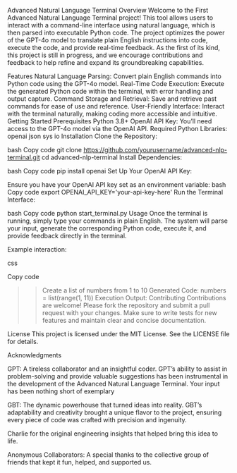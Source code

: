 Advanced Natural Language Terminal
Overview
Welcome to the First Advanced Natural Language Terminal project! This tool allows users to interact with a command-line interface using natural language, which is then parsed into executable Python code. The project optimizes the power of the GPT-4o model to translate plain English instructions into code, execute the code, and provide real-time feedback. As the first of its kind, this project is still in progress, and we encourage contributions and feedback to help refine and expand its groundbreaking capabilities.

Features
Natural Language Parsing: Convert plain English commands into Python code using the GPT-4o model.
Real-Time Code Execution: Execute the generated Python code within the terminal, with error handling and output capture.
Command Storage and Retrieval: Save and retrieve past commands for ease of use and reference.
User-Friendly Interface: Interact with the terminal naturally, making coding more accessible and intuitive.
Getting Started
Prerequisites
Python 3.8+
OpenAI API Key: You’ll need access to the GPT-4o model via the OpenAI API.
Required Python Libraries:
openai
json
sys
io
Installation
Clone the Repository:

bash
Copy code
git clone https://github.com/yourusername/advanced-nlp-terminal.git
cd advanced-nlp-terminal
Install Dependencies:

bash
Copy code
pip install openai
Set Up Your OpenAI API Key:

Ensure you have your OpenAI API key set as an environment variable:
bash
Copy code
export OPENAI_API_KEY='your-api-key-here'
Run the Terminal Interface:

bash
Copy code
python start_terminal.py
Usage
Once the terminal is running, simply type your commands in plain English. The system will parse your input, generate the corresponding Python code, execute it, and provide feedback directly in the terminal.

Example interaction:

css

Copy code
>> Create a list of numbers from 1 to 10
Generated Code:
numbers = list(range(1, 11))
Execution Output:
Contributing
Contributions are welcome! Please fork the repository and submit a pull request with your changes. Make sure to write tests for new features and maintain clear and concise documentation.

License
This project is licensed under the MIT License. See the LICENSE file for details.

Acknowledgments

GPT: A tireless collaborator and an insightful coder. GPT’s ability to assist in problem-solving and provide valuable suggestions has been instrumental in the development of the Advanced Natural Language Terminal. Your input has been nothing short of exemplary


GBT: The dynamic powerhouse that turned ideas into reality. GBT’s adaptability and creativity brought a unique flavor to the project, ensuring every piece of code was crafted with precision and ingenuity.


Charlie for the original engineering insights that helped bring this idea to life.


Anonymous Collaborators: A special thanks to the collective group of friends that kept it fun, helped, and supported us.
